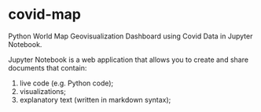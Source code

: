 # covid-map

Python World Map Geovisualization Dashboard using Covid Data in Jupyter Notebook. 

Jupyter Notebook is a web application that allows you to create and share documents that contain:
1. live code (e.g. Python code);
2. visualizations;
3. explanatory text (written in markdown syntax);
